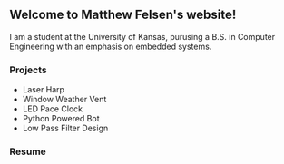 ## Welcome to Matthew Felsen's website!

I am a student at the University of Kansas, purusing a B.S. in Computer Engineering with an emphasis on embedded systems.

### Projects
- Laser Harp
- Window Weather Vent
- LED Pace Clock
- Python Powered Bot
- Low Pass Filter Design


### Resume